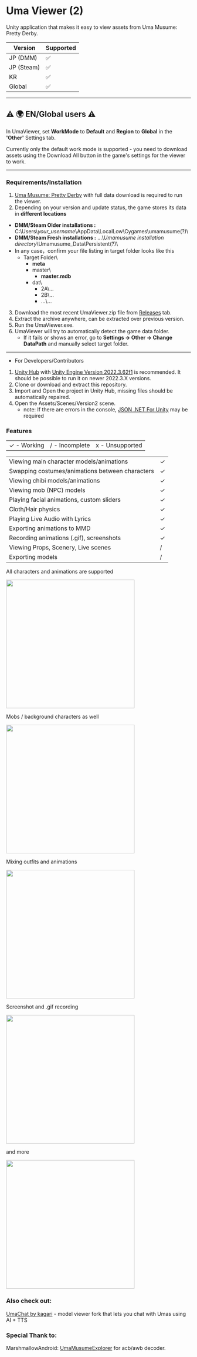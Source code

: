 # Uma Viewer (2)

Unity application that makes it easy to view assets from Uma Musume: Pretty Derby.

| Version   | Supported |
|-----------|-----------|
| JP (DMM)  | ✅        |
| JP (Steam)| ✅        |
| KR        | ✅        |
| Global    | ✅        |

------------

## ⚠️ 🌍 EN/Global users ⚠️

In UmaViewer, set **WorkMode** to **Default** and **Region** to **Global** in the **'Other'** Settings tab.

Currently only the default work mode is supported - you need to download assets using the Download All button in the game's settings for the viewer to work.

------------

### Requirements/Installation
1. [Uma Musume: Pretty Derby](https://dmg.umamusume.jp/) with full data download is required to run the viewer.
2. Depending on your version and update status, the game stores its data in **different locations**
 - **DMM/Steam Older installations :** C:\Users\\*your_username*\AppData\LocalLow\Cygames\umamusume(?)\
 - **DMM/Steam Fresh installations :** ...\\*Umamusume installation directory*\Umamusume_Data\Persistent(?)\
 - In any case，confirm your file listing in target folder looks like this
   * Target Folder\
     * **meta**
     * master\
       * **master.mdb**
     * dat\
       - 2A\\...
       - 2B\\...
       - ...\\...
3. Download the most recent UmaViewer.zip file from [Releases](https://github.com/katboi01/UmaViewer/releases/) tab.
4. Extract the archive anywhere, can be extracted over previous version.
5. Run the UmaViewer.exe. 
6. UmaViewer will try to automatically detect the game data folder.  
   - If it fails or shows an error, go to **Settings → Other → Change DataPath** and manually select target folder.

------------

- For Developers/Contributors
1. [Unity Hub](https://unity3d.com/get-unity/download) with [Unity Engine Version 2022.3.62f1](https://unity.com/releases/editor/archive) is recommended. It should be possible to run it on newer 2022.3.X versions.
1. Clone or download and extract this repository.
1. Import and Open the project in Unity Hub, missing files should be automatically repaired.
1. Open the Assets/Scenes/Version2 scene.
   - note: If there are errors in the console, [JSON .NET For Unity](https://assetstore.unity.com/packages/tools/input-management/json-net-for-unity-11347) may be required

### Features

||||
| ------------ | ------------ | ------------ |
| ✓ - Working | / - Incomplete  | x - Unsupported  |

|||
| ------------ | ------------ |
| Viewing main character models/animations | ✓  |
| Swapping costumes/animations between characters | ✓  |
| Viewing chibi models/animations | ✓  |
| Viewing mob (NPC) models | ✓ |
| Playing facial animations, custom sliders | ✓  |
| Cloth/Hair physics | ✓  |
| Playing Live Audio with Lyrics | ✓  |
| Exporting animations to MMD | ✓  |
| Recording animations (.gif), screenshots | ✓  |
| Viewing Props, Scenery, Live scenes | /  |
| Exporting models | /  |


All characters and animations are supported

<img src="https://user-images.githubusercontent.com/59540382/222418271-a6e4ce82-b3a5-47ba-9fc9-4d85120218ec.png" height="350" />

Mobs / background characters as well

<img src="https://user-images.githubusercontent.com/32562737/219174232-7d0a0eec-8b1c-4571-9c08-8474e06dd3a8.png" height="350" />

Mixing outfits and animations

<img src="https://user-images.githubusercontent.com/59540382/222420757-609e1f77-d762-4b39-a7d0-d1fb2d3b79a3.png" height="350" />

Screenshot and .gif recording

<img src="https://user-images.githubusercontent.com/59540382/222421579-582be5db-5839-4f7c-bf1b-80efc812c4e0.gif" height="350" />

and more

<img src="https://user-images.githubusercontent.com/59540382/222422871-12e80e0b-778b-4f42-b581-5e4af5cd6df9.png" height="350" />

### Also check out:
[UmaChat by kagari](https://github.com/kagari-bi/UmaChat) - model viewer fork that lets you chat with Umas using AI + TTS

### Special Thank to:
MarshmallowAndroid: [UmaMusumeExplorer](https://github.com/MarshmallowAndroid/UmaMusumeExplorer) for acb/awb decoder.
